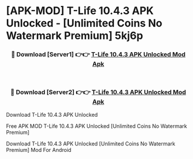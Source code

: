 # [APK-MOD] T-Life 10.4.3 APK Unlocked - [Unlimited Coins No Watermark Premium] 5kj6p



<div align="center">
<h3>🔴 Download [Server1] 👉👉 <a href="https://momento.my/?title=T-Life_10.4.3_APK_Unlocked">T-Life 10.4.3 APK Unlocked Mod Apk</a></h3><br>

<h3>🔴 Download [Server2] 👉👉 <a href="https://momento.my/?title=T-Life_10.4.3_APK_Unlocked">T-Life 10.4.3 APK Unlocked Mod Apk</a></h3>
</div>



Download T-Life 10.4.3 APK Unlocked 

Free APK MOD T-Life 10.4.3 APK Unlocked [Unlimited Coins No Watermark Premium]

Download T-Life 10.4.3 APK Unlocked [Unlimited Coins No Watermark Premium] Mod For Android
